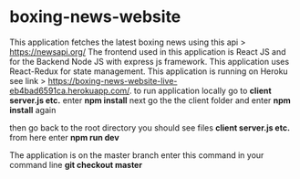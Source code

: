 # boxing-news-website

This application fetches the latest boxing news using this api > https://newsapi.org/
The frontend used in this application is React JS and for the Backend Node JS with express js framework. This application uses React-Redux for state management. This application is running on Heroku see link > https://boxing-news-website-live-eb4bad6591ca.herokuapp.com/.
to run application locally go to 
**client
server.js etc.**
enter
**npm install**
next go the the client folder
and enter
**npm install**
again

then go back to the root directory
you should see files
**client
server.js etc.**
from here enter
**npm run dev**


The application is on the master branch 
enter this command in your command line
**git checkout master**
